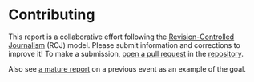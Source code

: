 # Contributing

This report is a collaborative effort following the [Revision-Controlled Journalism](https://einzelgaengerinmotte.wordpress.com/wp-content/uploads/2018/02/revision-controlled_journalism_v2.pdf) (RCJ) model. Please submit information and corrections to improve it! To make a submission, [open a pull request](https://docs.github.com/en/pull-requests/collaborating-with-pull-requests/proposing-changes-to-your-work-with-pull-requests/creating-a-pull-request) in the [repository](https://github.com/icelary/kirk).

Also see [a mature report](https://github.com/Enegnei/JacobAppelbaumLeavesTor/blob/master/JacobAppelbaumLeavesTor.md) on a previous event as an example of the goal.